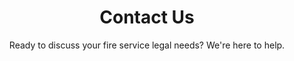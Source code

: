 ---
title: "Contact Us"
subtitle: "Ready to discuss your fire service legal needs? We're here to help."
office_address: |
  7403 Lakewood Drive West, Suite # 11
  Lakewood, WA 98499-7951
emergency_note: "Emergency consultations available 24/7 for critical fire service matters."
---